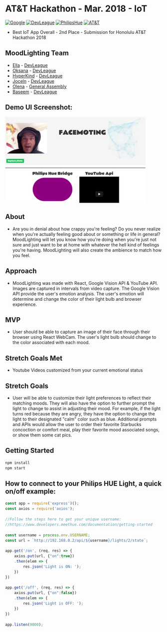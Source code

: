 # AT&T Hackathon - Mar. 2018 - IoT
[![Google](https://img.shields.io/badge/GOOGLEVISION-API-brightgreen.svg)](https://cloud.google.com/vision/)
[![DevLeague](https://img.shields.io/badge/DevLeague-Alumni-blue.svg)](https://www.devleague.com/)
[![PhilipsHue](https://img.shields.io/badge/PhilipsHue-IOT-green.svg)](https://www2.meethue.com/en-us)
[![AT&T](https://img.shields.io/badge/Hackathon-AT%26T-blue.svg)](https://twitter.com/attdeveloper)
* Best IoT App Overall - 2nd Place - Submission for Honolulu AT&T Hackathon 2018



## MoodLighting Team

* [Ella](https://github.com/ellamae0821) - [DevLeague](https://github.com/devleague)
* [Oksana](https://github.com/oksanaharris) - [DevLeague](https://github.com/devleague)
* [HyperKind](https://github.com/Hyperkind) - [DevLeague](https://github.com/devleague)
* [Joceln](https://github.com/jocelynsaysrawr) - [DevLeague](https://github.com/devleague)
* [Olena](https://github.com/op9674a) - [General Assembly](https://generalassemb.ly/)
* [Baseem](https://github.com/ba5eem) - [DevLeague](https://github.com/devleague)


## Demo UI Screenshot:
<img src="./img.png" width="450"/>

## About

* Are you in denial about how crappy you're feeling? Do you never realize when you're actually feeling good about or something or life in general? MoodLighting will let you know how you're doing when you're just not sure and just want to be at home with whatever the hell kind of feelings you're having. MoodLighting will also create the ambience to match how you feel.

## Approach

* MoodLighting was made with React, Google Vision API & YouTube API. Images are captured in intervals from video capture. The Google Vision API provide the user's emotion analysis. The user's emotion will determine and change the color of their light bulb and browser experience.

## MVP

* User should be able to capture an image of their face through their browser using React WebCam. The user's light bulb should change to the color associated with each mood.

## Stretch Goals Met

* Youtube Videos customized from your current emotional status

## Stretch Goals

* User will be able to customize their light preferences to reflect their matching moods. They will also have the option to further prompt the light to change to assist in adjusting their mood. For example, if the light turns red because they are angry, they have the option to change the light to their designated "calm" color such as blue. Additional prompts and APIs would allow the user to order their favorite Starbucks concoction or comfort meal, play their favorite mood associated songs, or show them some cat pics.

## Getting Started

```js
npm install 
npm start
```

## How to connect to your Philips HUE Light, a quick on/off example:

```js
const app = require('express')();
const axios = require('axios');

//Follow the steps here to get your unique username:
//https://www.developers.meethue.com/documentation/getting-started

const username = process.env.USERNAME;
const url = `http://192.168.0.2/api/${username}/lights/2/state`;

app.get('/on', (req, res) => {
	axios.put(url, {"on":true})
	.then(elem => {
		res.json('Light is ON: ');
	})
})

app.get('/off', (req, res) => {
	axios.put(url, {"on":false})
	.then(elem => {
		res.json('Light is OFF: ');
	})
})

app.listen(9000);
```

